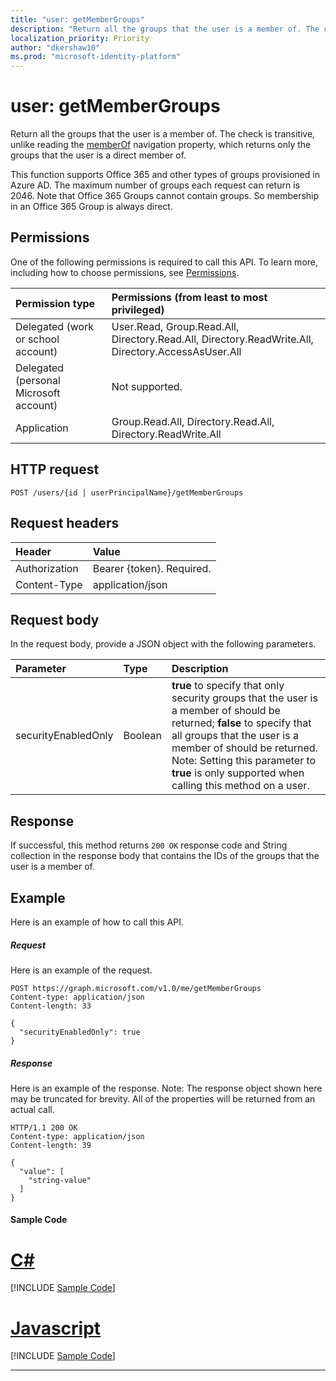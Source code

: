 ```yaml
---
title: "user: getMemberGroups"
description: "Return all the groups that the user is a member of. The check is transitive, unlike reading the"
localization_priority: Priority
author: "dkershaw10"
ms.prod: "microsoft-identity-platform"
---
```


# user: getMemberGroups

Return all the groups that the user is a member of. The check is transitive, unlike reading the
[memberOf](../api/user-list-memberof.md) navigation property, which returns only the groups that the user is a direct member of.

This function supports Office 365 and other types of groups provisioned in Azure AD. The maximum number of groups each
request can return is 2046. Note that Office 365 Groups cannot contain groups. So membership in an Office 365 Group is
always direct.

## Permissions

One of the following permissions is required to call this API. To learn more, including how to choose permissions, see [Permissions](/graph/permissions-reference).

| Permission type                        | Permissions (from least to most privileged)                                                                                                          |
| :------------------------------------- | :--------------------------------------------------------------------------------------------------------------------------------------------------- |
| Delegated (work or school account)     |  User.Read, Group.Read.All, Directory.Read.All, Directory.ReadWrite.All, Directory.AccessAsUser.All |
| Delegated (personal Microsoft account) | Not supported.                                                                                                                                       |
| Application                            | Group.Read.All, Directory.Read.All, Directory.ReadWrite.All                                                                                        |

## HTTP request

<!-- { "blockType": "ignored" } -->

```http
POST /users/{id | userPrincipalName}/getMemberGroups
```

## Request headers

| Header        | Value                     |
| :------------ | :------------------------ |
| Authorization | Bearer {token}. Required. |
| Content-Type  | application/json          |

## Request body

In the request body, provide a JSON object with the following parameters.

| Parameter           | Type    | Description                                                                                                                                                                                                                                                                         |
| :------------------ | :------ | :---------------------------------------------------------------------------------------------------------------------------------------------------------------------------------------------------------------------------------------------------------------------------------- |
| securityEnabledOnly | Boolean | **true** to specify that only security groups that the user is a member of should be returned; **false** to specify that all groups that the user is a member of should be returned. Note: Setting this parameter to **true** is only supported when calling this method on a user. |

## Response

If successful, this method returns `200 OK` response code and String collection in the response body that contains the IDs of the groups that the user is a member of.

## Example

Here is an example of how to call this API.

##### Request

Here is an example of the request.

<!-- {
  "blockType": "request",
  "name": "user_getmembergroups"
}-->

```http
POST https://graph.microsoft.com/v1.0/me/getMemberGroups
Content-type: application/json
Content-length: 33

{
  "securityEnabledOnly": true
}
```

##### Response

Here is an example of the response. Note: The response object shown here may be truncated for brevity. All of the properties will be returned from an actual call.

<!-- {
  "blockType": "response",
  "truncated": true,
  "@odata.type": "string",
  "isCollection": true
} -->

```http
HTTP/1.1 200 OK
Content-type: application/json
Content-length: 39

{
  "value": [
    "string-value"
  ]
}
```
#### Sample Code
# [C#](#tab/CS)
[!INCLUDE [Sample Code]( ../includes/user_getmembergroups-C#-snippets.md)]

# [Javascript](#tab/Javascript)
[!INCLUDE [Sample Code]( ../includes/user_getmembergroups-Javascript-snippets.md)]

---


<!-- uuid: 8fcb5dbc-d5aa-4681-8e31-b001d5168d79
2015-10-25 14:57:30 UTC -->

<!-- {
  "type": "#page.annotation",
  "description": "user: getMemberGroups",
  "keywords": "",
  "section": "documentation",
  "tocPath": ""
}-->
